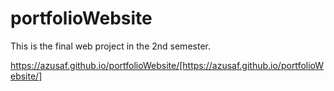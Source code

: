 # portfolioWebsite

This is the final web project in the 2nd semester.

https://azusaf.github.io/portfolioWebsite/[https://azusaf.github.io/portfolioWebsite/]
